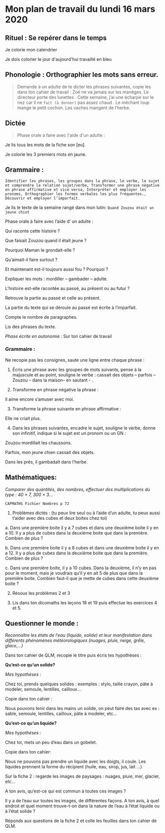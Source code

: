 # Mon plan de travail du lundi 16 mars 2020

## Rituel : Se repérer dans le temps

Je colorie mon calendrier

Je dois colorier le jour d'aujourd'hui travaillé en bleu

## Phonologie : Orthographier les mots sans erreur.

> Demande à un adulte de te dicter les phrases suivantes, copie les dans ton cahier de travail :
Zoé ne va jamais sur les manèges. Le directeur porte des lunettes . Cette semaine, j’ai une écharpe sur le nez car il ne `fait (à donner)` pas assez chaud . Le méchant loup mange le petit cochon. Les vaches mangent de l’herbe.

## Dictée 

> Phase orale à faire avec l'aide d'un adulte :

Je lis tous les mots de la fiche son \[eu\].

Je colorie les 3 premiers mots en jaune.

## Grammaire : 
```Identifier les phrases, les groupes dans la phrase, le verbe, le sujet et comprendre la relation sujet/verbe, Transformer une phrase négative en phrase affirmative et vice versa, Interpréter et employer les pronoms, Orthographier les formes verbales les plus fréquentes., Découvrir et employer l’imparfait.```

Je lis le texte de la semaine rangé dans mon lutin:
```Quand Zouzou était un jeune chiot```

Phase orale à faire avec l’aide d’ un adulte :

Qui raconte cette histoire ?

Que faisait Zouzou quand il était jeune ?

Pourquoi Maman le grondait-elle ?

Qu’aimait-il faire surtout ?

Et maintenant est-il toujours aussi fou ? Pourquoi ?

Expliquer les mots : mordiller – gambader – adulte.

L’histoire est-elle racontée au passé, au présent ou au futur ?

Retrouve la partie au passé et celle au présent.

La partie du texte qui se déroule au passé est écrite à l’imparfait.

Compte le nombre de paragraphes.

Lis des phrases du texte.

*Phase écrite en autonomie* : Sur ton cahier de travail

### Grammaire :
Ne recopie pas les consignes, saute une ligne entre chaque phrase :

1. Écris une phrase avec les groupes de mots suivants, pense à la majuscule et au point, souligne le verbe : 
cassait des objets – parfois – Zouzou – dans la maison– en sautant - . 

2. Transforme en phrase négative la phrase : 

Il aime encore s’amuser avec moi. 

3. Transforme la phrase suivante en phrase affirmative : 

Elle ne criait plus. 

4. Dans les phrases suivantes, encadre le sujet, souligne le verbe, donne son infinitif, indique si le sujet est un pronom ou un GN : 

Zouzou mordillait les chaussons. 

Parfois, mon jeune chien cassait des objets. 

Dans les prés, il gambadait dans l’herbe. 

## Mathématiques: 
*Comparer des quantités, des nombres, effectuer des multiplications du type : 40 × 7, 300 × 3…*

```CAPMATHS Fichier Nombres p 72``` 

1. Problèmes dictés : (tu peux lire seul ou à l’aide d’un adulte, tu peux aussi t’aider avec des cubes et deux boites chez toi)

  a. Dans une première boite il y a 7 cubes et dans une deuxième boite il y en a 10. Il y a plus de cubes dans la deuxième boite que dans la première. Combien de plus ?

  b. Dans une première boite il y a 8 cubes et dans une deuxième boite il y en a 12. Il y a plus de cubes dans la deuxième boite que dans la première. Combien de plus ?

  c. Dans une première boite, il y a 10 cubes. Dans la deuxième, il n’y en pas pour le moment, mais je voudrais qu’il y en ait 5 de plus que dans la première boite. Combien faut-il que je mette de cubes dans cette deuxième boite ?

2. Résous les problèmes 2 et 3

3. Lis dans ton dicomaths les leçons 18 et 19 puis effectue les exercices 4 et 5.

## Questionner le monde : 
*Reconnaître les états de l’eau (liquide, solide) et leur manifestation dans différents phénomènes météorologiques (nuages, pluie, neige, grêle, glace,…)*

Dans ton cahier de QLM, recopie le titre puis écris tes hypothèses :

**Qu’est-ce qu’un solide?**

*Mes hypothèses* :

Chez toi, prends quelques solides : exemples : stylo, taille crayon, pâte à modeler, semoule, lentilles, cailloux...

Copie dans ton cahier :

Nous pouvons tenir dans les mains un solide, on peut faire des tas avec ex : sable, semoule, lentilles, cailloux, pâte à modeler, etc…

**Qu’est-ce qu’un liquide?**

*Mes hypothèses* :

Chez toi, mets un peu d’eau dans un gobelet.

Copie dans ton cahier:

Nous ne pouvons pas prendre un liquide avec les doigts, il coule. Les liquides prennent la forme du récipient (huile, eau, sirop, jus, lait …) 

Sur la fiche 2 :  regarde les images de paysages : nuages, pluie, mer, glacier, etc…

A ton avis, qu’est-ce qui est commun à toutes ces images ? 

Il y a de l’eau sur toutes les images, de différentes façons. A ton avis, à quel endroit et quel moment trouve-t-on dans la nature de l’eau à l’état liquide ou à l’état solide ?

Réponds aux questions de la fiche 2 et colle les feuilles dans ton cahier de QLM.
